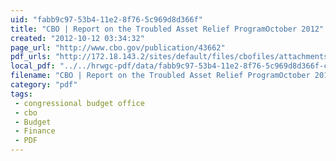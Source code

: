 ```yaml
---
uid: "fabb9c97-53b4-11e2-8f76-5c969d8d366f"
title: "CBO | Report on the Troubled Asset Relief ProgramOctober 2012"
created: "2012-10-12 03:34:32"
page_url: "http://www.cbo.gov/publication/43662"
pdf_urls: "http://172.18.143.2/sites/default/files/cbofiles/attachments/TARP10-2012_0.pdf"
local_pdf: "../../hrwgc-pdf/data/fabb9c97-53b4-11e2-8f76-5c969d8d366f-cbo-report-on-the-troubled-asset-relief-programoctober-2012.pdf"
filename: "CBO | Report on the Troubled Asset Relief ProgramOctober 2012.html"
category: "pdf"
tags: 
 - congressional budget office
 - cbo
 - Budget
 - Finance
 - PDF
---
```

